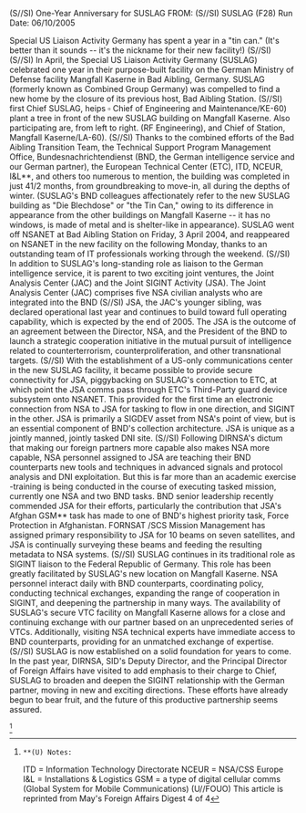 (S//SI) One-Year Anniversary for SUSLAG
FROM: (S//SI)
SUSLAG (F28)
Run Date: 06/10/2005

Special US Liaison Activity Germany has spent a year in a "tin can." (It's better than it sounds -- it's the nickname for their new facility!) (S//SI)
(S//SI) In April, the Special US Liaison Activity Germany (SUSLAG) celebrated one year in their purpose-built facility on the German Ministry of Defense facility Mangfall Kaserne in Bad Aibling, Germany. SUSLAG (formerly known as Combined Group Germany) was compelled to find a new home by the closure of its previous host, Bad Aibling Station.
(S//SI) first Chief SUSLAG, heips $\square$ Chief of Engineering and Maintenance/KE-60) plant a tree in front of the new SUSLAG building on Mangfall Kaserne. Also participating are, from left to right. (RF Engineering), and Chief of Station, Mangfall Kaserne/LA-60).
(S//SI) Thanks to the combined efforts of the Bad Aibling Transition Team, the Technical Support Program Management Office, Bundesnachrichtendienst (BND, the German intelligence service and our German partner), the European Technical Center (ETC), ITD, NCEUR, I\&L**, and others too numerous to mention, the building was completed in just $41 / 2$ months, from groundbreaking to move-in, all during the depths of winter. (SUSLAG's BND colleagues affectionately refer to the new SUSLAG building as "Die Blechdose" or "the Tin Can," owing to its difference in appearance from the other buildings on Mangfall Kaserne -- it has no windows, is made of metal and is shelter-like in appearance). SUSLAG went off NSANET at Bad Aibling Station on Friday, 3 April 2004, and reappeared on NSANET in the new facility on the following Monday, thanks to an outstanding team of IT professionals working through the weekend.
(S//SI) In addition to SUSLAG's long-standing role as liaison to the German intelligence service, it is parent to two exciting joint ventures, the Joint Analysis Center (JAC) and the Joint SIGINT Activity (JSA). The Joint Analysis Center (JAC) comprises five NSA civilian analysts who are integrated into the BND
(S//SI) JSA, the JAC's younger sibling, was declared operational last year and continues to build toward full operating capability, which is expected by the end of 2005. The JSA is the outcome of an agreement between the Director, NSA, and the President of the BND to launch a strategic cooperation initiative in the mutual pursuit of intelligence related to counterterrorism, counterproliferation, and other transnational targets.
(S//SI) With the establishment of a US-only communications center in the new SUSLAG facility, it became possible to provide secure connectivity for JSA, piggybacking on SUSLAG's connection to ETC, at which point the JSA comms pass through ETC's Third-Party guard device subsystem onto NSANET. This provided for the first time an electronic connection from NSA to JSA for tasking to flow in one direction, and SIGINT in the other. JSA is primarily a SIGDEV asset from NSA's point of view, but is an essential component of BND's collection architecture. JSA is
unique as a jointly manned, jointly tasked DNI site.
(S//SI) Following DIRNSA's dictum that making our foreign partners more capable also makes NSA more capable, NSA personnel assigned to JSA are teaching their BND counterparts new tools and techniques in advanced signals and protocol analysis and DNI exploitation. But this is far more than an academic exercise -training is being conducted in the course of executing tasked mission, currently one NSA and two BND tasks. BND senior leadership recently commended JSA for their efforts, particularly the contribution that JSA's Afghan GSM** task has made to one of BND's highest priority task, Force Protection in Afghanistan. FORNSAT /SCS Mission Management has assigned primary responsibility to JSA for 10 beams on seven satellites, and JSA is continually surveying these beams and feeding the resulting metadata to NSA systems.
(S//SI) SUSLAG continues in its traditional role as SIGINT liaison to the Federal Republic of Germany. This role has been greatly facilitated by SUSLAG's new location on Mangfall Kaserne. NSA personnel interact daily with BND counterparts, coordinating policy, conducting technical exchanges, expanding the range of cooperation in SIGINT, and deepening the partnership in many ways. The availability of SUSLAG's secure VTC facility on Mangfall Kaserne allows for a close and continuing exchange with our partner based on an unprecedented series of VTCs. Additionally, visiting NSA technical experts have immediate access to BND counterparts, providing for an unmatched exchange of expertise.
(S//SI) SUSLAG is now established on a solid foundation for years to come. In the past year, DIRNSA, SID's Deputy Director, and the Principal Director of Foreign Affairs have visited to add emphasis to their charge to Chief, SUSLAG to broaden and deepen the SIGINT relationship with the German partner, moving in new and exciting directions. These efforts have already begun to bear fruit, and the future of this productive partnership seems assured.

[^0]
[^0]:    **(U) Notes:
    ITD = Information Technology Directorate
    NCEUR = NSA/CSS Europe
    I\&L = Installations \& Logistics
    GSM = a type of digital cellular comms (Global System for Mobile Communications)
    (U//FOUO) This article is reprinted from May's Foreign Affairs Digest
4 of 4
